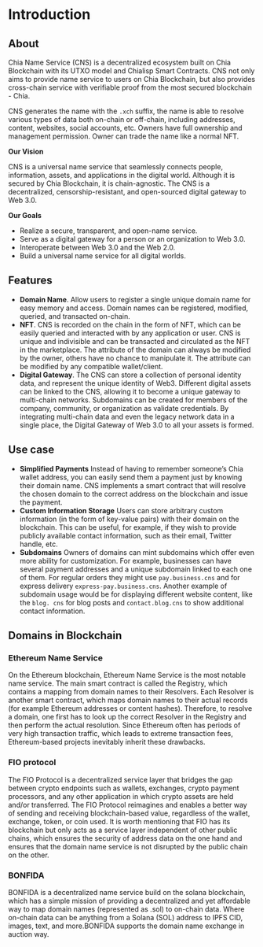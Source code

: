 # Introduction

## About

Chia Name Service (CNS) is a decentralized ecosystem built on Chia Blockchain with its UTXO model and Chialisp Smart Contracts. CNS not only aims to provide name service to users on Chia Blockchain, but also provides cross-chain service with verifiable proof from the most secured blockchain - Chia.

CNS generates the name with the `.xch` suffix, the name is able to resolve various types of data both on-chain or off-chain, including addresses, content, websites, social accounts, etc. Owners have full ownership and management permission. Owner can trade the name like a normal NFT.

**Our Vision**

CNS is a universal name service that seamlessly connects people, information, assets, and applications in the digital world. Although it is secured by Chia Blockchain, it is chain-agnostic. The CNS is a decentralized, censorship-resistant, and open-sourced digital gateway to Web 3.0.

**Our Goals**

- Realize a secure, transparent, and open-name service.
- Serve as a digital gateway for a person or an organization to Web 3.0.
- Interoperate between Web 3.0 and the Web 2.0.
- Build a universal name service for all digital worlds.

## Features

- **Domain Name**.
    Allow users to register a single unique domain name for easy memory and access.
    Domain names can be registered, modified, queried, and transacted on-chain.
- **NFT**.
    CNS is recorded on the chain in the form of NFT, which can be easily queried and interacted with by any application or user.
    CNS is unique and indivisible and can be transacted and circulated as the NFT in the marketplace.
    The attribute of the domain can always be modified by the owner, others have no chance to manipulate it.
    The attribute can be modified by any compatible wallet/client.
- **Digital Gateway**.
    The CNS can store a collection of personal identity data, and represent the unique identity of Web3.
    Different digital assets can be linked to the CNS, allowing it to become a unique gateway to multi-chain networks.
    Subdomains can be created for members of the company, community, or organization as validate credentials.
    By integrating multi-chain data and even the legacy network data in a single place, the Digital Gateway of Web 3.0 to all your assets is formed.


## Use case

- **Simplified Payments**
    Instead of having to remember someone’s Chia wallet address, you can easily send them a payment just by knowing their domain name. CNS  implements a smart contract that will resolve the chosen domain to the correct address on the blockchain and issue the payment.
- **Custom Information Storage**
    Users can store arbitrary custom information (in the form of key-value pairs) with their domain on the blockchain. This can be useful, for example, if they wish to provide publicly available contact information, such as their email, Twitter handle, etc.
- **Subdomains**
    Owners of domains can mint subdomains which offer even more ability for customization. For example, businesses can have several payment addresses and a unique subdomain linked to each one of them. For regular orders they might use `pay.business.cns` and for express delivery `express-pay.business.cns`. Another example of subdomain usage would be for displaying different website content, like the `blog. cns` for blog posts and `contact.blog.cns` to show additional contact information.




## Domains in Blockchain

### Ethereum Name Service

On the Ethereum blockchain, Ethereum Name Service is the most notable name service. The main smart contract is called the Registry, which contains a mapping from domain names to their Resolvers. Each Resolver is another smart contract, which maps domain names to their actual records (for example Ethereum addresses or content hashes). Therefore, to resolve a domain, one first has to look up the correct Resolver in the Registry and then perform the actual resolution. Since Ethereum often has periods of very high transaction traffic, which leads to extreme transaction fees, Ethereum-based projects inevitably inherit these drawbacks.

### FIO protocol

The FIO Protocol is a decentralized service layer that bridges the gap between crypto endpoints such as wallets, exchanges, crypto payment processors, and any other application in which crypto assets are held and/or transferred. The FIO Protocol reimagines and enables a better way of sending and receiving blockchain-based value, regardless of the wallet, exchange, token, or coin used. It is worth mentioning that FIO has its blockchain but only acts as a service layer independent of other public chains, which ensures the security of address data on the one hand and ensures that the domain name service is not disrupted by the public chain on the other.

### BONFIDA

BONFIDA is a decentralized name service build on the solana blockchain, which has a simple mission of providing a decentralized and yet affordable way to map domain names (represented as .sol) to on-chain data. Where on-chain data can be anything from a Solana (SOL) address to IPFS CID, images, text, and more.BONFIDA supports the domain name exchange in auction way.